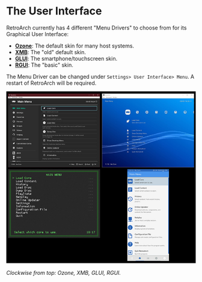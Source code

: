 # The User Interface

RetroArch currently has 4 different "Menu Drivers" to choose from for its Graphical User Interface:

* **[Ozone](ozone.md)**: The default skin for many host systems.
* **[XMB](xmb.md)**: The "old" default skin.
* **[GLUI](glui.md)**: The smartphone/touchscreen skin.
* **[RGUI](rgui.md)**: The "basic" skin.

The Menu Driver can be changed under `Settings> User Interface> Menu`. A restart of RetroArch will be required.

![Clockwise from top left: Ozone, XMS, GLUI, RGUI.](../image/retroarch/4_guis.jpg)

*Clockwise from top: Ozone, XMB, GLUI, RGUI.*